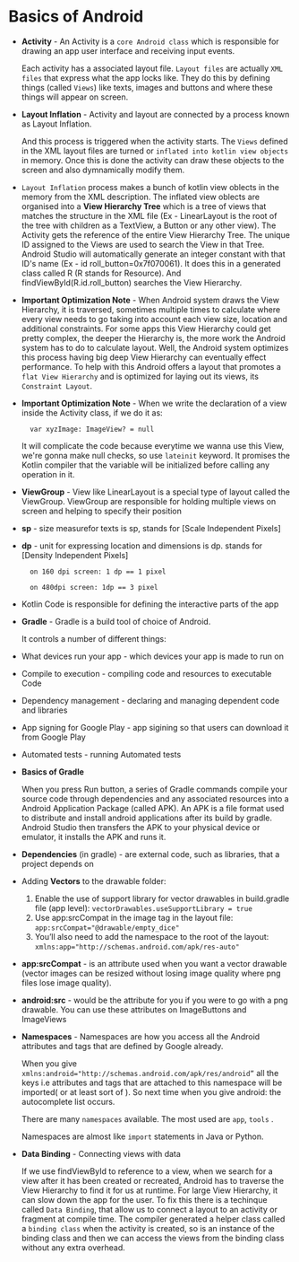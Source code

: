 # Basics of Android

* **Activity** - An Activity is a `core Android class` which is responsible for drawing an app user interface and receiving input events. 

  Each activity has a associated layout file. `Layout files` are actually `XML files` that express what the app locks like. They do this by 
  defining things (called `Views`) like texts, images and buttons and where these things will appear on screen.

* **Layout Inflation** - Activity and layout are connected by a process known as Layout Inflation. 

  And this process is triggered when the 
  activity starts. The `Views` defined in the XML layout files are turned or `inflated into kotlin view objects` in memory. Once this is done 
  the activity can draw these objects to the screen and also dymnamically modify them.

* `Layout Inflation` process makes a bunch of kotlin view oblects in the memory from the XML description. The inflated view oblects are 
organised into a **View Hierarchy Tree** which is a tree of views that matches the structure in the XML file (Ex - LinearLayout is the root 
of the tree with children as a TextView, a Button or any other view). The Activity gets the reference of the entire View Hierarchy Tree. 
The unique ID assigned to the Views are used to search the View in that Tree. Android Studio will automatically generate an integer constant 
with that ID's name (Ex - id roll_button=0x7f070061). It does this in a generated class called R (R stands for Resource). And 
findViewById(R.id.roll_button) searches the View Hierarchy.


* **Important Optimization Note** - When Android system draws the View Hierarchy, it is traversed, sometimes multiple times to calculate 
where every view needs to go taking into account each view size, location and additional constraints. For some apps this View Hierarchy 
could get pretty complex, the deeper the Hierarchy is, the more work the Android system has to do to calculate layout. Well, the Android 
system optimizes this process having big deep View Hierarchy can eventually effect performance. To help with this Android offers  a layout 
that promotes a `flat View Hierarchy` and is optimized for laying out its views, its `Constraint Layout`.

* **Important Optimization Note** - When we write the declaration of a view inside the Activity class, if we do it as: 

		var xyzImage: ImageView? = null
    
	It will complicate the code because everytime we wanna use this View, we're gonna make null checks, so use `lateinit` keyword. It 
  promises the Kotlin compiler that the variable will be initialized before calling any operation in it.


* **ViewGroup** - View like LinearLayout is a special type of layout called the ViewGroup. ViewGroup are responsible for holding multiple 
views on screen	and helping to specify their position

* **sp** - size measurefor texts is sp, stands for [Scale Independent Pixels]
* **dp** - unit for expressing location and dimensions is dp. stands for [Density Independent Pixels] 

		on 160 dpi screen: 1 dp == 1 pixel
    
		on 480dpi screen: 1dp == 3 pixel

* Kotlin Code is responsible for defining the interactive parts of the app

* **Gradle** - Gradle is a build tool of choice of Android.

	It controls a number of different things:
  
* What devices run your app - which devices your app is made to run on
* Compile to execution - compiling code and resources to executable Code
* Dependency management - declaring and managing dependent code and libraries
* App signing for Google Play - app sigining so that users can download it from Google Play
* Automated tests - running Automated tests

* **Basics of Gradle**

  When you press Run button, a series of Gradle commands compile your source code through dependencies and any associated resources into 
  a Android Application Package (called APK). An APK is a file format used to distribute and install android applications after its build 
  by gradle. Android Studio then transfers the APK to your physical device or emulator, it installs the APK and runs it.

* **Dependencies** (in gradle) - are external code, such as libraries, that a project depends on

* Adding **Vectors** to the drawable folder:

	1. Enable the use of support library for vector drawables in build.gradle file (app level):
			`vectorDrawables.useSupportLibrary = true`
	2. Use app:srcCompat in the image tag in the layout file:
			`app:srcCompat="@drawable/empty_dice"`
	3. You’ll also need to add the namespace to the root of the layout:
			`xmlns:app="http://schemas.android.com/apk/res-auto"`

* **app:srcCompat** - is an attribute used when you want a vector drawable (vector images can be resized without losing image quality where 
  png files lose image quality). 
* **android:src** - would be the attribute for you if you were to go with a png drawable. You can use these attributes on ImageButtons and 
  ImageViews

* **Namespaces** - Namespaces are how you access all the Android attributes and tags that are defined by Google already. 

  When you give `xmlns:android="http://schemas.android.com/apk/res/android”` all the keys i.e attributes and tags that are attached to this 
  namespace will be imported( or at least sort of ). So next time when you give android: the autocomplete list occurs.

  There are many `namespaces` available. The most used are `app`, `tools` .

  Namespaces are almost like `import` statements in Java or Python.

 * **Data Binding** - Connecting views with data

    If we use findViewById to reference to a view, when we search for a view after it has been created or recreated, Android has to traverse the 
    View Hierarchy to find it for us at runtime. For large View Hierarchy, it can slow down the app for the user. 
    To fix this there is a techinque called `Data Binding`, that allow us to connect a layout to an activity or fragment at compile time.
    The compiler generated a helper class called a `binding class` when the activity is created, so is an instance of the binding class and then 
    we can access the views from the binding class without any extra overhead.

